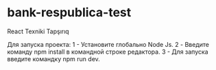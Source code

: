 # bank-respublica-test
React Texniki Tapşırıq

Для запуска проекта: 
1 - Установите глобально Node Js.
2 - Введите команду npm install в командной строке редактора.
3 - Для запуска введите командку npm run dev.
